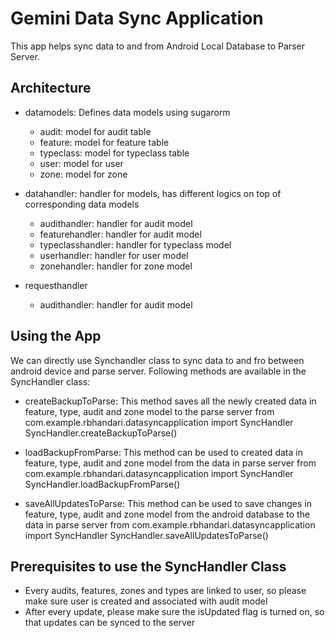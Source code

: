 # Gemini Data Sync Application #

This app helps sync data to and from Android Local Database to Parser Server.

## Architecture ##
- datamodels: Defines data models using sugarorm
  - audit: model for audit table
  - feature: model for feature table
  - typeclass: model for typeclass table
  - user: model for user
  - zone: model for zone

 - datahandler: handler for models, has different logics on top of corresponding data models
   - audithandler: handler for audit model
   - featurehandler: handler for audit model
   - typeclasshandler: handler for typeclass model
   - userhandler: handler for user model
   - zonehandler: handler for zone model

- requesthandler
   - audithandler: handler for audit model

## Using the App ##

We can directly use Synchandler class to sync data to and fro between android device and parse server.
Following methods are available in the SyncHandler class:

- createBackupToParse: This method saves all the newly created data in feature, type, audit and zone model to the parse server
from com.example.rbhandari.datasyncapplication import SyncHandler
SyncHandler.createBackupToParse()

- loadBackupFromParse: This method can be used to created data in feature, type, audit and zone model from the data in parse server
from com.example.rbhandari.datasyncapplication import SyncHandler
SyncHandler.loadBackupFromParse()

- saveAllUpdatesToParse: This method can be used to save changes in feature, type, audit and zone model from the android database to the data in parse server
from com.example.rbhandari.datasyncapplication import SyncHandler
SyncHandler.saveAllUpdatesToParse()


## Prerequisites to use the SyncHandler Class ##
- Every audits, features, zones and types are linked to user, so please make sure user is created and associated with audit model
- After every update, please make sure the isUpdated flag is turned on, so that updates can be synced to the server

